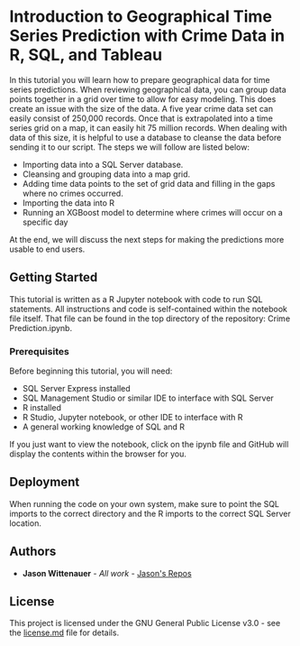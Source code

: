 # Introduction to Geographical Time Series Prediction with Crime Data in R, SQL, and Tableau

In this tutorial you will learn how to prepare geographical data for time series predictions. When reviewing geographical data, you can group data points together in a grid over time to allow for easy modeling. This does create an issue with the size of the data. A five year crime data set can easily consist of 250,000 records. Once that is extrapolated into a time series grid on a map, it can easily hit 75 million records. When dealing with data of this size, it is helpful to use a database to cleanse the data before sending it to our script. The steps we will follow are listed below:
* Importing data into a SQL Server database.
* Cleansing and grouping data into a map grid.
* Adding time data points to the set of grid data and filling in the gaps where no crimes occurred.
* Importing the data into R
* Running an XGBoost model to determine where crimes will occur on a specific day

At the end, we will discuss the next steps for making the predictions more usable to end users.
 
## Getting Started

This tutorial is written as a R Jupyter notebook with code to run SQL statements. All instructions and code is self-contained within the notebook file itself. That file can be found in the top directory of the repository: Crime Prediction.ipynb.

### Prerequisites

Before beginning this tutorial, you will need:
* SQL Server Express installed
* SQL Management Studio or similar IDE to interface with SQL Server
* R installed
* R Studio, Jupyter notebook, or other IDE to interface with R
* A general working knowledge of SQL and R

If you just want to view the notebook, click on the ipynb file and GitHub will display the contents within the browser for you.

## Deployment

When running the code on your own system, make sure to point the SQL imports to the correct directory and the R imports to the correct SQL Server location.

## Authors

* **Jason Wittenauer** - *All work* - [Jason's Repos](https://github.com/jasonwi1202)

## License

This project is licensed under the GNU General Public License v3.0 - see the [license.md](license.md) file for details.
